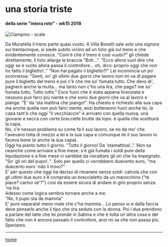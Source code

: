 # una storia triste  

#### della serie "intera rete" - wk15 2018
![](https://live.staticflickr.com/65535/49138061688_12d6a06baa_o.png "Ciampino - scale") 
     

Da Muratella il treno parte quasi vuoto. A Villa Bonelli sale solo una signora sui trentacinque, si siede subito vicino ad un tizio già sul treno e che evidentemente conosce. 
"Com'è che il treno è così vuoto?" gli chiede direttamente, il tizio allarga le braccia "Boh...".
"Ecco allora vuol dire che oggi se è vuoto allora passa il controllore...  oh, dico: proprio oggi che non ho fatto il biglietto!.."
"Non hai pagato il biglietto?!"
Lei incomincia un po' sconnessa: "Senti, so' gli ultimi due giorni che lavoro non mi va di pagare pure il biglietto del treno e poi c'è che me so' fumata tutto. Che devo di', pagherò anche la multa... ma tanto non c'ho una lira, che pago? me so' fumata tutto. Tutto tutto."
Esce fuori che è stata appena licenziata e nessuno può farci più niente e che sono due giorni che va al lavoro e piange. "E' da 'sta mattina che piango!". Ha chiesto e richiesto alla sua capa ma anche quella non può farci niente, anzi butteranno fuori anche lei, la capa tant'è che oggi "il vecchiaccio" è arrivato con quella nuova, una giovane e secca con certe braccette brutte da topo: è quella che sostituirà la capa.   
No, c'è nessun problema su come fa il suo lavoro, se no da mo' che l'avevano tolta di mezzo a lei e la sua capa e comunque lei il suo lavoro lo faceva bene (e anche la sua capa).   
Oggi ha pianto tutto il giorno. "Tutto il giorno! Da 'stamattina!..". Non sa neanche come arrivare a fine mese: s'è già fumata i soldi pure della liquidazione e a fine mese ci sarebbe da riscattare gli ori che ha impegnato. "So' gli ori del pupo!..". Solo per quello ci vorrebbero duecento euro, "ma duecento euro 'ndo li trovo?"  
E' per questo che oggi ha deciso di rimanere senza soldi: calcola che con gli ultimi due euro s'è comprata un braccialetto da un marocchino ("te piace? carino ve'?") così da essere sicura di andare in giro proprio senza 'na lira.  
Adesso come logica sembra tornare anche a me.   
"No, il pupo sta da mamma"  
E' pure separata! meno male che c'ha mamma...   Lo penso io e dalla faccia deve pensarlo anche il tipo che sta seduto con la donna. Poi i due prendono a parlare del latte che lei prende in Sabina e che è tutta un'altra cosa e del fatto che non è ancora passato il controllore, anzi mi sa che non passa più.   
Speriamo.  

---  
[home](/interarete.md) 